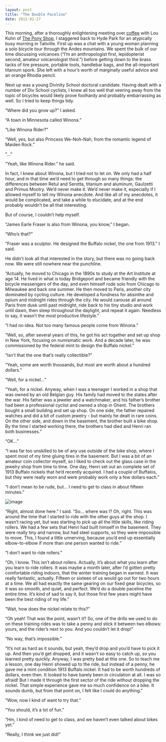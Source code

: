 ```yaml
---
layout: post
title: "The Double Paceline"
date: 2012-02-27
---
```


This morning, after a thoroughly enlightening meeting over [coffee](http://www.metropoliscoffee.com/) with Lou Kuhn of [The Pony Shop](http://www.facebook.com/pages/The-Pony-Shop/102655166633), I staggered back to Hyde Park for an atypically busy morning in Tativille. First up was a chat with a young woman planning a solo bicycle tour through the Andes mountains. We spent the bulk of our time discussing volcanoes (“I’m an anthropologist first, lepidopterist second, amateur volcanologist third.”) before getting down to the brass tacks of tire pressure, portable tools, handlebar bags, and the all-important titanium spork. She left with a hour’s worth of marginally useful advice and an orange Rhodia pencil.

Next up was a young Divinity School doctoral candidate. Having dealt with a number of Div School cyclists, I knew all too well that veering away from the topic of bicycles would likely prove foolhardy and probably embarrassing as well. So I tried to keep things tidy.

“Where did you grow up?” I asked.

“A town in Minnesota called Winona.”

“Like Winona Rider?”

“Well, yes, but also Princess We-Noh-Nah, from the romantic legend of Maiden Rock.”

“…”

“Yeah, like Winona Rider.” he said.

In fact, I knew about Winona, but I tried not to let on. We only had a half hour, and in that time we’d need to get through so many things: the differences between Retul and Serotta, titanium and aluminum, Gaulzetti and Primus Mootry. We’d never make it. We’d never make it, especially if I allowed myself to tell my Winona anecdote. And like all of my anecdotes, it would be complicated, and take a while to elucidate, and at the end probably wouldn’t be all that interesting.

But of course, I couldn’t help myself.

“James Earle Fraser is also from Winona, you know,” I began.

“Who’s that?”

“Fraser was a sculptor. He designed the Buffalo nickel, the one from 1913.” I said.

He didn’t look all that interested in the story, but there was no going back now. We were still nowhere near the punchline.

“Actually, he moved to Chicago in the 1890s to study at the Art Institute at age 14\. He lived in what is today Bridgeport and became friendly with the bicycle messengers of the day, and even himself rode solo from Chicago to Milwaukee and back one summer. He then moved to Paris, another city dominated by cycling culture. He developed a fondness for absinthe and opium and midnight rides through the city. He would carouse all around Paris from dusk until past midnight, ride back to his tiny studio and work until dawn, then sleep throughout the daylight, and repeat it again. Needless to say, it wasn’t the most productive lifestyle.”

“I had no idea. Not too many famous people come from Winona.”

“Well, so, after several years of this, he got his act together and set up shop in New York, focusing on numismatic work. And a decade later, he was commissioned by the federal mint to design the Buffalo nickel.”

“Isn’t that the one that’s really collectible?”

“Yeah, some are worth thousands, but most are worth about a hundred dollars.”

“Well, for a nickel…”

“Yeah, for a nickel. Anyway, when I was a teenager I worked in a shop that was owned by an old Belgian guy. His family had moved to the states after the war. His father was a jeweler and a watchmaker, and his father’s brother had been a professional cyclist and owned a shop in Ghent. The brothers bought a small building and set up shop. On one side, the father repaired watches and did a bit of custom jewelry - but mainly he dealt in rare coins. On the other side, and down in the basement, the brother built a bike shop. By the time I started working there, the brothers had died and Henri ran both businesses.”

“OK…”

“I was far too unskilled to be of any use outside of the bike shop, where I spent most of my time gluing tires in the basement. But I was a bit of an amateur coin collector myself, so I liked to check out the glass case in the jewelry shop from time to time. One day, Henri set out an complete set of 1913 Buffalo nickels that he’d recently acquired. I had a couple of Buffalos, but they were really worn and were probably work only a few dollars each.”

“I don’t mean to be rude, but… I need to get to class in about fifteen minutes.”

![image](https://33.media.tumblr.com/3af09676c80f1d3dd396d7255910e495/tumblr_inline_nl9svefvpm1tp5evn.jpg)

“Right, almost done here.” I said. “So… where was I? Oh, right. This was around the time that I started to ride with the other guys at the shop. I wasn’t racing yet, but was starting to pick up all the little skills, like riding rollers. We had a few sets that Henri had built himself in the basement. They were really tiny and narrow, but had steel supports, so they were impossible to move. This, I found a little unnerving, because you’d end up essentially elbow-to-elbow if more than one person wanted to ride.”

“I don’t want to ride rollers.”

“Oh, I know. This isn’t about rollers. Actually, it’s about what you learn after you learn to ride rollers. It was maybe a month later, after I’d gotten pretty comfortable riding indoors, that the winter training began in earnest. It was really fantastic, actually. Fifteen or sixteen of us would go out for two hours at a time. We all had exactly the same gearing on our fixed gear bicycles, so it was so smooth, and quiet, and perfect. We’d do a double paceline the entire time. It’s kind of sad to say it, but those first few years might have been the best riding of my life.”

“Wait, how does the nickel relate to this?”

“Oh yeah! That was the point, wasn’t it? So, one of the drills we used to do on these training rides was to take a penny and stick it between two elbows: yours, and the rider’s next to you. And you couldn’t let it drop!”

“No way, that’s impossible.”

“It’s not as hard as it sounds, but yeah, they’d drop and you’d have to pick it up. And then you’d get dropped, and it wasn’t so easy to catch up, so you learned pretty quickly. Anyway, I was pretty bad at this one. So to teach me a lesson, one day Henri showed up to the ride, but instead of a penny, he gave me a mint condition 1913 Buffalo nickel. It had to be worth hundreds of dollars, even then. It looked to have barely been in circulation at all. I was so afraid! But I made it through the first sector of the ride without dropping the nickel. That simple experience gave me so much confidence on a bike. It sounds dumb, but from that point on, I felt like I could do anything.”

“Wow, now I kind of want to try that.”

“You should, it’s a lot of fun.”

“Hm, I kind of need to get to class, and we haven’t even talked about bikes yet.”

“Really, I think we just did!”
